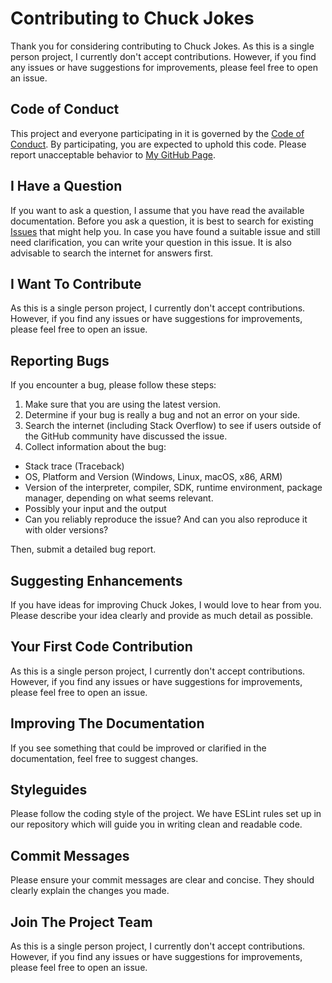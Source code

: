 # Contributing to Chuck Jokes

Thank you for considering contributing to Chuck Jokes. As this is a single person project, I currently don't accept contributions. However, if you find any issues or have suggestions for improvements, please feel free to open an issue.

## Code of Conduct

This project and everyone participating in it is governed by the [Code of Conduct](./CODE_OF_CONDUCT.md). By participating, you are expected to uphold this code. Please report unacceptable behavior to [My GitHub Page](https://github.com/EdoardoTosin).

## I Have a Question

If you want to ask a question, I assume that you have read the available documentation. Before you ask a question, it is best to search for existing [Issues](/issues) that might help you. In case you have found a suitable issue and still need clarification, you can write your question in this issue. It is also advisable to search the internet for answers first.

## I Want To Contribute

As this is a single person project, I currently don't accept contributions. However, if you find any issues or have suggestions for improvements, please feel free to open an issue.

## Reporting Bugs

If you encounter a bug, please follow these steps:

1. Make sure that you are using the latest version.
2. Determine if your bug is really a bug and not an error on your side.
3. Search the internet (including Stack Overflow) to see if users outside of the GitHub community have discussed the issue.
4. Collect information about the bug:
 - Stack trace (Traceback)
 - OS, Platform and Version (Windows, Linux, macOS, x86, ARM)
 - Version of the interpreter, compiler, SDK, runtime environment, package manager, depending on what seems relevant.
 - Possibly your input and the output
 - Can you reliably reproduce the issue? And can you also reproduce it with older versions?

Then, submit a detailed bug report.

## Suggesting Enhancements

If you have ideas for improving Chuck Jokes, I would love to hear from you. Please describe your idea clearly and provide as much detail as possible.

## Your First Code Contribution

As this is a single person project, I currently don't accept contributions. However, if you find any issues or have suggestions for improvements, please feel free to open an issue.

## Improving The Documentation

If you see something that could be improved or clarified in the documentation, feel free to suggest changes.

## Styleguides

Please follow the coding style of the project. We have ESLint rules set up in our repository which will guide you in writing clean and readable code.

## Commit Messages

Please ensure your commit messages are clear and concise. They should clearly explain the changes you made.

## Join The Project Team

As this is a single person project, I currently don't accept contributions. However, if you find any issues or have suggestions for improvements, please feel free to open an issue.
